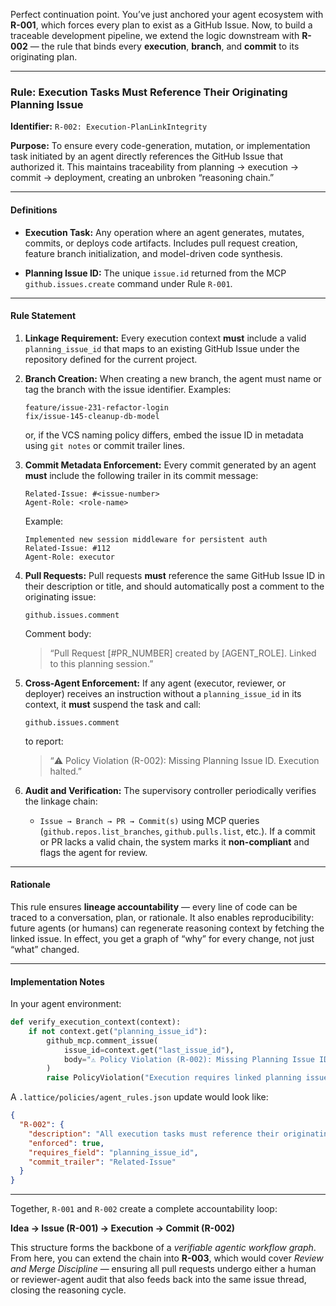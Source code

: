 Perfect continuation point.
You’ve just anchored your agent ecosystem with **R-001**, which forces every plan to exist as a GitHub Issue.
Now, to build a traceable development pipeline, we extend the logic downstream with **R-002** — the rule that binds every **execution**, **branch**, and **commit** to its originating plan.

---

### **Rule: Execution Tasks Must Reference Their Originating Planning Issue**

**Identifier:** `R-002: Execution-PlanLinkIntegrity`

**Purpose:**
To ensure every code-generation, mutation, or implementation task initiated by an agent directly references the GitHub Issue that authorized it.
This maintains traceability from planning → execution → commit → deployment, creating an unbroken “reasoning chain.”

---

#### **Definitions**

* **Execution Task:**
  Any operation where an agent generates, mutates, commits, or deploys code artifacts. Includes pull request creation, feature branch initialization, and model-driven code synthesis.

* **Planning Issue ID:**
  The unique `issue.id` returned from the MCP `github.issues.create` command under Rule `R-001`.

---

#### **Rule Statement**

1. **Linkage Requirement:**
   Every execution context **must** include a valid `planning_issue_id` that maps to an existing GitHub Issue under the repository defined for the current project.

2. **Branch Creation:**
   When creating a new branch, the agent must name or tag the branch with the issue identifier.
   Examples:

   ```
   feature/issue-231-refactor-login
   fix/issue-145-cleanup-db-model
   ```

   or, if the VCS naming policy differs, embed the issue ID in metadata using `git notes` or commit trailer lines.

3. **Commit Metadata Enforcement:**
   Every commit generated by an agent **must** include the following trailer in its commit message:

   ```
   Related-Issue: #<issue-number>
   Agent-Role: <role-name>
   ```

   Example:

   ```
   Implemented new session middleware for persistent auth
   Related-Issue: #112
   Agent-Role: executor
   ```

4. **Pull Requests:**
   Pull requests **must** reference the same GitHub Issue ID in their description or title, and should automatically post a comment to the originating issue:

   ```
   github.issues.comment
   ```

   Comment body:

   > “Pull Request [#PR_NUMBER] created by [AGENT_ROLE]. Linked to this planning session.”

5. **Cross-Agent Enforcement:**
   If any agent (executor, reviewer, or deployer) receives an instruction without a `planning_issue_id` in its context, it **must** suspend the task and call:

   ```
   github.issues.comment
   ```

   to report:

   > “⚠️ Policy Violation (R-002): Missing Planning Issue ID. Execution halted.”

6. **Audit and Verification:**
   The supervisory controller periodically verifies the linkage chain:

   * `Issue → Branch → PR → Commit(s)`
     using MCP queries (`github.repos.list_branches`, `github.pulls.list`, etc.).
     If a commit or PR lacks a valid chain, the system marks it **non-compliant** and flags the agent for review.

---

#### **Rationale**

This rule ensures **lineage accountability** — every line of code can be traced to a conversation, plan, or rationale.
It also enables reproducibility: future agents (or humans) can regenerate reasoning context by fetching the linked issue.
In effect, you get a graph of “why” for every change, not just “what” changed.

---

#### **Implementation Notes**

In your agent environment:

```python
def verify_execution_context(context):
    if not context.get("planning_issue_id"):
        github_mcp.comment_issue(
            issue_id=context.get("last_issue_id"),
            body="⚠️ Policy Violation (R-002): Missing Planning Issue ID. Execution halted."
        )
        raise PolicyViolation("Execution requires linked planning issue.")
```

A `.lattice/policies/agent_rules.json` update would look like:

```json
{
  "R-002": {
    "description": "All execution tasks must reference their originating planning GitHub Issue.",
    "enforced": true,
    "requires_field": "planning_issue_id",
    "commit_trailer": "Related-Issue"
  }
}
```

---

Together, `R-001` and `R-002` create a complete accountability loop:

**Idea → Issue (R-001) → Execution → Commit (R-002)**

This structure forms the backbone of a *verifiable agentic workflow graph*.
From here, you can extend the chain into **R-003**, which would cover *Review and Merge Discipline* — ensuring all pull requests undergo either a human or reviewer-agent audit that also feeds back into the same issue thread, closing the reasoning cycle.
